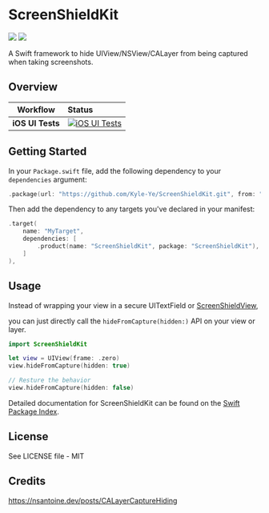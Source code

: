 # ScreenShieldKit

[![](https://img.shields.io/endpoint?url=https%3A%2F%2Fswiftpackageindex.com%2Fapi%2Fpackages%2FKyle-Ye%2FScreenShieldKit%2Fbadge%3Ftype%3Dswift-versions)](https://swiftpackageindex.com/Kyle-Ye/ScreenShieldKit) [![](https://img.shields.io/endpoint?url=https%3A%2F%2Fswiftpackageindex.com%2Fapi%2Fpackages%2FKyle-Ye%2FScreenShieldKit%2Fbadge%3Ftype%3Dplatforms)](https://swiftpackageindex.com/Kyle-Ye/ScreenShieldKit)

A Swift framework to hide UIView/NSView/CALayer from being captured when taking screenshots.

## Overview

| **Workflow** | **Status** |
|-|:-|
| **iOS UI Tests** | [![iOS UI Tests](https://github.com/Kyle-Ye/ScreenShieldKit/actions/workflows/ios.yml/badge.svg)](https://github.com/Kyle-Ye/ScreenShieldKit/actions/workflows/ios.yml) |

## Getting Started

In your `Package.swift` file, add the following dependency to your `dependencies` argument:

```swift
.package(url: "https://github.com/Kyle-Ye/ScreenShieldKit.git", from: "0.1.0"),
```

Then add the dependency to any targets you've declared in your manifest:

```swift
.target(
    name: "MyTarget", 
    dependencies: [
        .product(name: "ScreenShieldKit", package: "ScreenShieldKit"),
    ]
),
```

## Usage

Instead of wrapping your view in a secure UITextField or [ScreenShieldView](https://github.com/RyukieSama/Swifty),

you can just directly call the `hideFromCapture(hidden:)` API on your view or layer.

```swift
import ScreenShieldKit

let view = UIView(frame: .zero)
view.hideFromCapture(hidden: true)

// Resture the behavior
view.hideFromCapture(hidden: false)
```

Detailed documentation for ScreenShieldKit can be found on the [Swift Package Index](https://swiftpackageindex.com/Kyle-Ye/ScreenShieldKit/main/documentation/screenshieldkit).

## License

See LICENSE file - MIT

## Credits

https://nsantoine.dev/posts/CALayerCaptureHiding